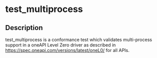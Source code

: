 # test_multiprocess

## Description
test_multiprocess is a conformance test which validates multi-process support in a oneAPI Level Zero driver as described in https://spec.oneapi.com/versions/latest/oneL0/ for all APIs.
